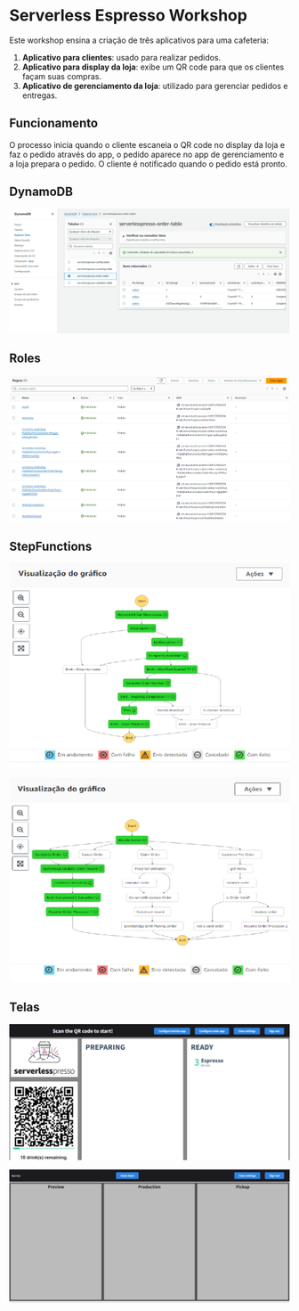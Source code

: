 # Serverless Espresso Workshop

Este workshop ensina a criação de três aplicativos para uma cafeteria:

1. **Aplicativo para clientes**: usado para realizar pedidos.
2. **Aplicativo para display da loja**: exibe um QR code para que os clientes façam suas compras.
3. **Aplicativo de gerenciamento da loja**: utilizado para gerenciar pedidos e entregas.

## Funcionamento

O processo inicia quando o cliente escaneia o QR code no display da loja e faz o pedido através do app, o pedido aparece no app de gerenciamento e a loja prepara o pedido. O cliente é notificado quando o pedido está pronto.

## DynamoDB
![DynamoDB](https://github.com/Victorhugoborges/Jornada-de-aprendizagem/blob/main/Servelesspresso/DynamoDB.png?raw=true)

## Roles
![Roles](https://github.com/Victorhugoborges/Jornada-de-aprendizagem/blob/main/Servelesspresso/Regras.png?raw=true)

## StepFunctions
![StepFunctions](https://github.com/Victorhugoborges/Jornada-de-aprendizagem/blob/main/Servelesspresso/StepFunction.png?raw=true)

![StepFunctions](https://github.com/Victorhugoborges/Jornada-de-aprendizagem/blob/main/Servelesspresso/StepFunctions2.png?raw=true)

## Telas
![Telas](https://github.com/Victorhugoborges/Jornada-de-aprendizagem/blob/main/Servelesspresso/tela1.png?raw=true)

![Telas](https://github.com/Victorhugoborges/Jornada-de-aprendizagem/blob/main/Servelesspresso/tela2.png?raw=true)
